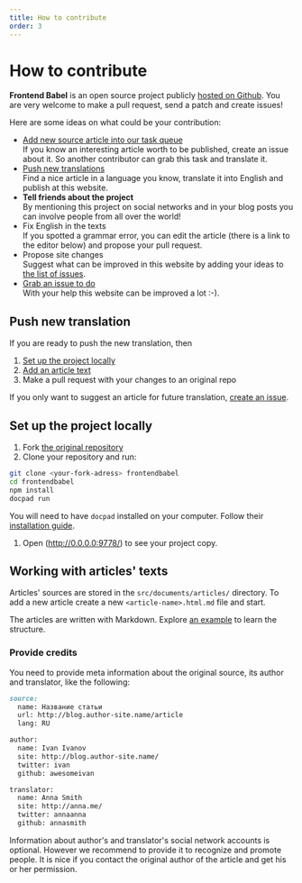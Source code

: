 ```yaml
---
title: How to contribute
order: 3
---
```


# How to contribute

**Frontend Babel** is an open source project publicly
[hosted on Github](https://github.com/frontendbabel/frontendbabel.github.com).
You are very welcome to make a pull request, send a patch and create issues!

Here are some ideas on what could be your contribution:
* [Add new source article into our task
  queue](https://github.com/frontendbabel/frontendbabel.github.com/issues/new)<br/>
If you know an interesting article worth to be published, create an issue about it. So another
contributor can grab this task and translate it.
* [Push new translations](#push-new-translation)<br/>
Find a nice article in a language you know, translate it into English and publish at this website.
* **Tell friends about the project**<br/>
By mentioning this project on social networks and in your blog posts you can involve people from
all over the world!
* Fix English in the texts<br/>
If you spotted a grammar error, you can edit the article (there is a link to the editor below) and propose
your pull request.
* Propose site changes<br/>
Suggest what can be improved in this website by adding your ideas to [the list of
issues](https://github.com/frontendbabel/frontendbabel.github.com/issues?labels=%40+Translation&state=open).
* [Grab an issue to do](https://github.com/frontendbabel/frontendbabel.github.com/issues?labels=&page=1&state=open)<br/>
With your help this website can be improved a lot :-).

## Push new translation

If you are ready to push the new translation, then
1. [Set up the project locally](#set-up-the-project-locally)
1. [Add an article text](#workign-with-articles-texts)
1. Make a pull request with your changes to an original repo

If you only want to suggest an article for future translation,
[create an issue](https://github.com/frontendbabel/frontendbabel.github.com/issues/new).

## Set up the project locally
1. Fork [the original repository](https://github.com/frontendbabel/frontendbabel.github.com)
1. Clone your repository and run:
  ```bash
git clone <your-fork-adress> frontendbabel
cd frontendbabel
npm install
docpad run
  ```
You will need to have `docpad` installed on your computer. Follow their [installation
guide](http://docpad.org/docs/install).
1. Open (http://0.0.0.0:9778/) to see your project copy.

## Working with articles' texts
Articles' sources are stored in the `src/documents/articles/` directory. To add a new article
create a new `<article-name>.html.md` file and start.

The articles are written with Markdown. Explore [an
example](https://github.com/frontendbabel/frontendbabel.github.com/blob/source/src/documents/articles/graphical-interface.html.md)
to learn the structure.

### Provide credits
You need to provide meta information about the original source, its author and translator, like the following:

```md
source:
  name: Название статьи
  url: http://blog.author-site.name/article
  lang: RU

author:
  name: Ivan Ivanov
  site: http://blog.author-site.name/
  twitter: ivan
  github: awesomeivan

translator:
  name: Anna Smith
  site: http://anna.me/
  twitter: annaanna
  github: annasmith
```
Information about author's and translator's social network accounts is optional. However we recommend to provide it
to recognize and promote people. It is nice if you contact the original author of the article and get his or her permission.
